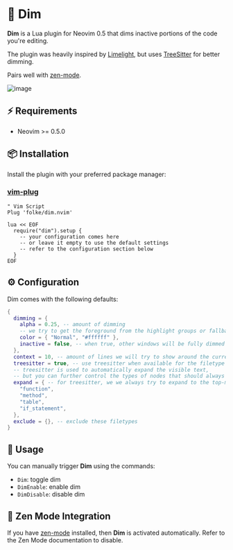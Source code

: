 # 🌅 Dim

**Dim** is a Lua plugin for Neovim 0.5 that dims inactive portions of the code you're editing.

The plugin was heavily inspired by [Limelight](https://github.com/junegunn/limelight.vim),
but uses [TreeSitter](https://github.com/nvim-treesitter/nvim-treesitter) for better dimming.

Pairs well with [zen-mode](https://github.com/folke/zen-mode.nvim).

![image](https://user-images.githubusercontent.com/292349/125419804-051321c2-d040-41c8-93fc-834b5f1098e3.png)

## ⚡️ Requirements

- Neovim >= 0.5.0

## 📦 Installation

Install the plugin with your preferred package manager:

### [vim-plug](https://github.com/junegunn/vim-plug)

```vim
" Vim Script
Plug 'folke/dim.nvim'

lua << EOF
  require("dim").setup {
    -- your configuration comes here
    -- or leave it empty to use the default settings
    -- refer to the configuration section below
  }
EOF
```

## ⚙️ Configuration

Dim comes with the following defaults:

```lua
{
  dimming = {
    alpha = 0.25, -- amount of dimming
    -- we try to get the foreground from the highlight groups or fallback color
    color = { "Normal", "#ffffff" },
    inactive = false, -- when true, other windows will be fully dimmed (unless they contain the same buffer)
  },
  context = 10, -- amount of lines we will try to show around the current line
  treesitter = true, -- use treesitter when available for the filetype
  -- treesitter is used to automatically expand the visible text,
  -- but you can further control the types of nodes that should always be fully expanded
  expand = { -- for treesitter, we we always try to expand to the top-most ancestor with these types
    "function",
    "method",
    "table",
    "if_statement",
  },
  exclude = {}, -- exclude these filetypes
}
```

## 🚀 Usage

You can manually trigger **Dim** using the commands:

- `Dim`: toggle dim
- `DimEnable`: enable dim
- `DimDisable`: disable dim

## 🧘 Zen Mode Integration

If you have [zen-mode](https://github.com/folke/zen-mode.nvim) installed, then **Dim**
is activated automatically. Refer to the Zen Mode documentation to disable.
